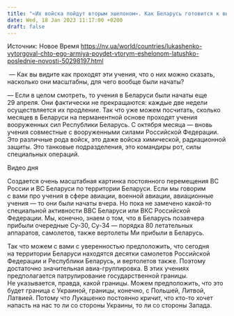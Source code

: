 ```yaml
---
title: "«Их войска пойдут вторым эшелоном». Как Беларусь готовится к выполнению военных приказов с Москвы — интервью с Латушко"
date: Wed, 18 Jan 2023 11:17:00 +0200
draft: false
---
```

Источник: Новое Время https://nv.ua/world/countries/lukashenko-vytorgoval-chto-ego-armiya-poydet-vtorym-eshelonom-latushko-poslednie-novosti-50298197.html


 — Как вы видите как проходят эти учения, что о них можно сказать, насколько они масштабны, для чего вообще были начаты?

— Если в целом смотреть, то учения в Беларуси были начаты еще 29 апреля. Они фактически не прекращаются: каждые две недели осуществляется их продление. Так что уже можем посчитать, сколько месяцев в Беларуси на перманентной основе проходят учения вооруженных сил Республики Беларусь. С октября месяца — вновь учения совместные с вооруженными силами Российской Федерации. Это различные рода войск, это даже войска химической, радиационной защиты. Это танковые подразделения, это командиры рот, силы специальных операций.

  Видео дня   

Создается очень масштабная картинка постоянного перемещения ВС России и ВС Беларуси по территории Беларуси. Если мы говорим с вами про учения в сфере авиации, военной авиации, авиационные учения — то они были начаты вчера. Но пока не замечено какой-то специальной активности ВВС Беларуси или ВКС Российской Федерации. Мы, конечно, знаем о том, что в Беларусь позавчера прибыли очередные Су-30, Су-34 — порядка 80 летательных аппаратов, самолетов, также вертолеты Ми прибыли в Беларусь.

Так что можем с вами с уверенностью предположить, что сегодня на территории Беларуси находятся десятки самолетов Российской Федерации и Республики Беларусь, и вертолетов также. Поэтому достаточно значительная авиа-группировка. В этих учениях предполагается патрулирование государственной границы. Не указывается, правда, какой границы. Можем предположить, что это будет граница с Украиной, границы, конечно, с Польшей, Литвой, Латвией. Потому что Лукашенко постоянно кричит, что кто-то хочет напасть на нас то ли со стороны Украины, то ли со стороны Запада.
